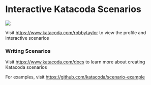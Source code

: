 # Interactive Katacoda Scenarios

[![](http://shields.katacoda.com/katacoda/robbytaylor/count.svg)](https://www.katacoda.com/robbytaylor "Get your profile on Katacoda.com")

Visit https://www.katacoda.com/robbytaylor to view the profile and interactive scenarios

### Writing Scenarios
Visit https://www.katacoda.com/docs to learn more about creating Katacoda scenarios

For examples, visit https://github.com/katacoda/scenario-example
